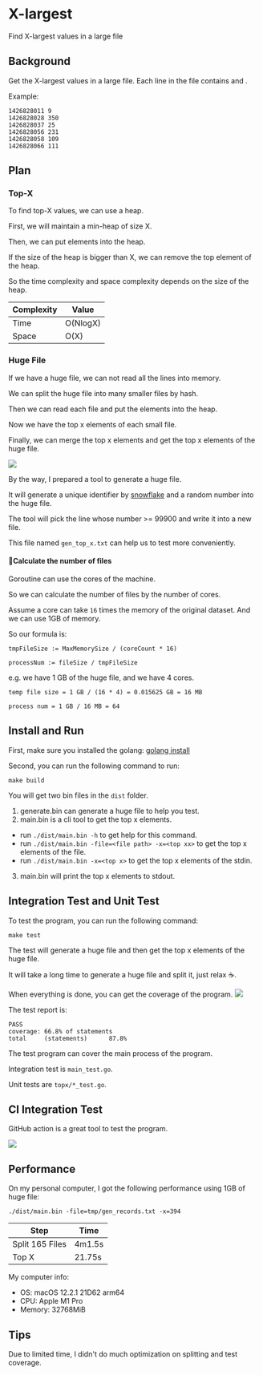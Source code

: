 # X-largest
Find X-largest values in a large file

## Background
Get the X-largest values in a large file.
Each line in the file contains <unique identifier> and <number value>.

Example:
```
1426828011 9 
1426828028 350
1426828037 25
1426828056 231
1426828058 109
1426828066 111
```

## Plan

### Top-X
To find top-X values, we can use a heap.

First, we will maintain a min-heap of size X.

Then, we can put elements into the heap.

If the size of the heap is bigger than X, we can remove the top element of the heap.

So the time complexity and space complexity depends on the size of the heap.

| Complexity | Value    |
|------------|----------|
| Time       | O(NlogX) |
| Space      | O(X)     |


### Huge File
If we have a huge file, we can not read all the lines into memory.

We can split the huge file into many smaller files by hash.

Then we can read each file and put the elements into the heap.

Now we have the top x elements of each small file.

Finally, we can merge the top x elements and get the top x elements of the huge file.

![](https://s3.bmp.ovh/imgs/2022/06/23/5e3e82b41a900254.png)

By the way, I prepared a tool to generate a huge file.

It will generate a unique identifier by [snowflake](https://en.wikipedia.org/wiki/Snowflake_ID) and a random number into the huge file.

The tool will pick the line whose number >= 99900 and write it into a new file.

This file named `gen_top_x.txt` can help us to test more conveniently.

#### 🧮Calculate the number of files
Goroutine can use the cores of the machine.

So we can calculate the number of files by the number of cores.

Assume a core can take `16` times the memory of the original dataset.
And we can use 1GB of memory.

So our formula is:

`tmpFileSize := MaxMemorySize / (coreCount * 16)`

`processNum := fileSize / tmpFileSize`

e.g. we have 1 GB of the huge file, and we have 4 cores.

`temp file size = 1 GB / (16 * 4) = 0.015625 GB = 16 MB`

`process num = 1 GB / 16 MB = 64`

## Install and Run
First, make sure you installed the golang:
[golang install](https://go.dev/doc/install)

Second, you can run the following command to run:
```shell
make build
```

You will get two bin files in the `dist` folder.
1. generate.bin can generate a huge file to help you test.
2. main.bin is a cli tool to get the top x elements.
* run `./dist/main.bin -h` to get help for this command.
* run `./dist/main.bin -file=<file path> -x=<top xx>` to get the top x elements of the file.
* run `./dist/main.bin -x=<top x>` to get the top x elements of the stdin.
3. main.bin will print the top x elements to stdout.

## Integration Test and Unit Test
To test the program, you can run the following command:
```shell
make test
```

The test will generate a huge file and then get the top x elements of the huge file.

It will take a long time to generate a huge file and split it, just relax ☕️.

When everything is done, you can get the coverage of the program.
![](https://s3.bmp.ovh/imgs/2022/06/23/fea5c317c57a978e.png)

The test report is:
```
PASS
coverage: 66.8% of statements
total     (statements)		87.8%
```

The test program can cover the main process of the program.

Integration test is `main_test.go`.

Unit tests are `topx/*_test.go`.

## CI Integration Test
GitHub action is a great tool to test the program.

![](https://s3.bmp.ovh/imgs/2022/06/24/40325563289c1109.jpg)

## Performance
On my personal computer, I got the following performance using 1GB of huge file:

`./dist/main.bin -file=tmp/gen_records.txt -x=394`

| Step            | Time   |
|-----------------|--------|
| Split 165 Files | 4m1.5s |
| Top X           | 21.75s |

My computer info:
* OS: macOS 12.2.1 21D62 arm64
* CPU: Apple M1 Pro
* Memory: 32768MiB

## Tips
Due to limited time, I didn't do much optimization on splitting and test coverage.
